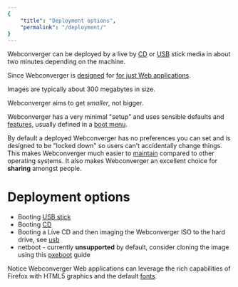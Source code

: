 ```yaml
---
{
    "title": "Deployment options",
    "permalink": "/deployment/"
}
---
```


Webconverger can be deployed by a live by [CD](/iso/) or [USB](/usb/) stick media in
about two minutes depending on the machine.

Since Webconverger is [designed](/design/) for [for just Web
applications](http://webconverger.org/ideal_just_for_web_applications).

Images are typically about 300 megabytes in size.

Webconverger aims to get _smaller_, not bigger.

Webconverger has a very minimal "setup" and uses sensible defaults and
[features](/features/), usually defined in a [boot menu](/boot/).

By default a deployed Webconverger has no preferences you can set and is
designed to be "locked down" so users can't accidentally change things. This
makes Webconverger much easier to
[maintain](http://webconverger.org/maintenance/) compared to other operating
systems. It also makes Webconverger an excellent choice for **sharing** amongst
people.

# Deployment options

* Booting [USB stick](/usb/)
* Booting [CD](/iso/)
* Booting a Live CD and then imaging the Webconverger ISO to the hard drive, see [usb](/usb/)
* netboot - currently **unsupported** by default, consider cloning the image using this [pxeboot](/pxeboot/) guide

Notice Webconverger Web applications can leverage the rich capabilities of
Firefox with HTML5 graphics and the default [fonts](/fonts/).
